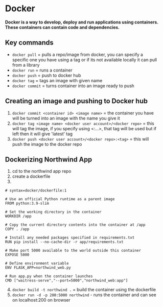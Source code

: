 # Docker
**Docker is a way to develop, deploy and run applications using containers. These containers can contain code and dependencies.**


## Key commands
- `docker pull` = pulls a repo/image from docker, you can specify a specific one you have using a tag or if its not available locally it can pull from a library
- `docker run` = runs a container
- `docker push` = push to docker hub
- `docker tag` = tags an image with given name
- `docker commit` = turns container into an image ready to push

## Creating an image and pushing to Docker hub
1. `docker commit <container id> <image name>` = the container you have will be turned into an image with the name you give it
2. `docker tag <image name> <docker user account>/<docker repo>` = this will tag the image, if you specify using <:...>, that tag will be used but if left then it will give 'latest' tag
3. `docker push <docker user account>/<docker repo>:<tag>` = this will push the image to the docker repo

## Dockerizing Northwind App
1. cd to the northwind app repo
2. create a dockerfile 
3. 
```
# syntax=docker/dockerfile:1

# Use an official Python runtime as a parent image
FROM python:3.9-slim

# Set the working directory in the container
WORKDIR /app

# Copy the current directory contents into the container at /app
COPY . /app

# Install any needed packages specified in requirements.txt
RUN pip install --no-cache-dir -r app/requirements.txt

# Make port 5000 available to the world outside this container
EXPOSE 5000

# Define environment variable
ENV FLASK_APP=northwind_web.py

# Run app.py when the container launches
CMD ["waitress-serve","--port=5000","northwind_web:app"]

```
4. `docker build -t northwind .` = build the container using the dockerfile
5. `docker run -d -p 200:5000 northwind` - runs the container and can see on localhost:200 on browser


